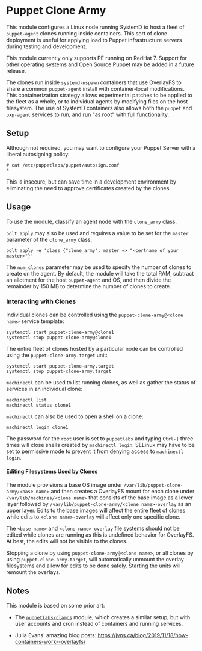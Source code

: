 # Puppet Clone Army

This module configures a Linux node running SystemD to host a fleet of
`puppet-agent` clones running inside containers. This sort of clone
deployment is useful for applying load to Puppet infrastructure servers
during testing and development.

This module currently only supports PE running on RedHat 7. Support for
other operating systems and Open Source Puppet may be added in a future release.

The clones run inside `systemd-nspawn` containers that use OverlayFS to
share a common `puppet-agent` install with container-local modifications.
This containerization strategy allows experimental patches to be applied to
the fleet as a whole, or to individual agents by modifying files on the host
filesystem. The use of SystemD containers also allows both the `puppet`
and `pxp-agent` services to run, and run "as root" with full functionality.


## Setup

Although not required, you may want to configure your Puppet Server with
a liberal autosigning policy:

```
# cat /etc/puppetlabs/puppet/autosign.conf
*
```

This is insecure, but can save time in a development environment by eliminating
the need to approve certificates created by the clones.


## Usage

To use the module, classify an agent node with the `clone_army` class.

`bolt apply` may also be used and requires a value to be set for the `master`
parameter of the `clone_army` class:

```
bolt apply -e 'class {"clone_army": master => "<certname of your master>"}'
```

The `num_clones` parameter may be used to specify the number of clones to
create on the agent. By default, the module will take the total RAM, subtract
an allotment for the host `puppet-agent` and OS, and then divide the remainder
by 150 MB to determine the number of clones to create.

### Interacting with Clones

Individual clones can be controlled using the `puppet-clone-army@<clone name>`
service template:

```
systemctl start puppet-clone-army@clone1
systemctl stop puppet-clone-army@clone1
```

The entire fleet of clones hosted by a particular node can be controlled
using the `puppet-clone-army.target` unit:

```
systemctl start puppet-clone-army.target
systemctl stop puppet-clone-army.target
```

`machinectl` can be used to list running clones, as well as gather the
status of services in an individual clone:

```
machinectl list
machinectl status clone1
```

`machinectl` can also be used to open a shell on a clone:

```
machinectl login clone1
```

The password for the `root` user is set to `puppetlabs` and typing `Ctrl-]`
three times will close shells created by `machinectl login`. SELinux may
have to be set to permissive mode to prevent it from denying access to
`machinectl login`.


#### Editing Filesystems Used by Clones

The module provisions a base OS image under `/var/lib/puppet-clone-army/<base name>`
and then creates a OverlayFS mount for each clone under `/var/lib/machines/<clone name>`
that consists of the base image as a lower layer followed by `/var/lib/puppet-clone-army/<clone name>-overlay`
as an upper layer. Edits to the base images will affect the entire fleet of
clones while edits to `<clone name>-overlay` will affect only one specific clone.

The `<base name>` and `<clone name>-overlay` file systems should not be edited
while clones are running as this is undefined behavior for OverlayFS. At best,
the edits will not be visible to the clones.

Stopping a clone by using `puppet-clone-army@<clone name>`, or all clones
by using `puppet-clone-army.target`, will automatically unmount the overlay
filesystems and allow for edits to be done safely. Starting the units will
remount the overlays.


## Notes

This module is based on some prior art:

  - The [`puppetlabs/clamps`][clamps] module, which creates a similar setup, but
    with user accounts and cron instead of containers and running services.

  - Julia Evans' amazing blog posts: https://jvns.ca/blog/2019/11/18/how-containers-work--overlayfs/

[clamps]: https://github.com/puppetlabs/clamps

